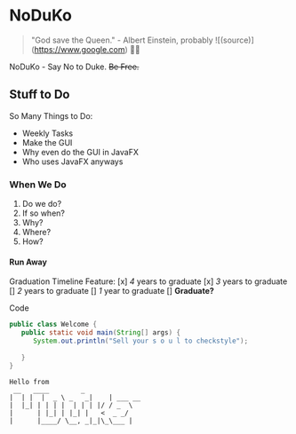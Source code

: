 # NoDuKo

> "God save the Queen." - Albert Einstein, probably ![(source)] (https://www.google.com) 👀👀

NoDuKo - Say No to Duke. ~~Be Free.~~

## Stuff to Do

So Many Things to Do:
- Weekly Tasks
- Make the GUI
- Why even do the GUI in JavaFX
- Who uses JavaFX anyways

### When We Do
1. Do we do?
2. If so when?
3. Why?
4. Where?
5. How?

#### Run Away

Graduation Timeline Feature:
[x] *4* years to graduate
[x] *3* years to graduate
[] *2* years to graduate
[] *1* year to graduate
[] **Graduate?**

Code 

```java
public class Welcome {
   public static void main(String[] args) {
      System.out.println("Sell your s o u l to checkstyle");
      
   }
}

```


   ```
   Hello from
    __   ____        _        
   |  | |  |  _ \ _   _|    | ___ __ 
   |  |_| | | | |  | | | |/ / _  \
   |      | |_| | |_| |   <  _ _/
   |      |____/ \__, _|_|\_\___ |
   ```
